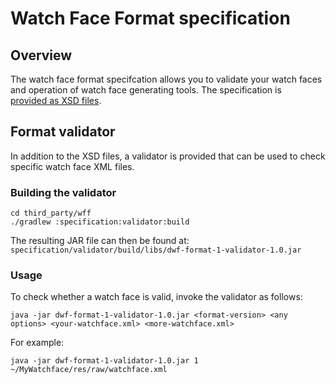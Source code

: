 # Watch Face Format specification

## Overview

The watch face format specifcation allows you to validate your watch faces and
operation of watch face generating tools. The specification is  
[provided as XSD files][xsd-files].

## Format validator

In addition to the XSD files, a validator is provided that can be used to check
specific watch face XML files.

### Building the validator

```shell
cd third_party/wff
./gradlew :specification:validator:build
```

The resulting JAR file can then be found at: `specification/validator/build/libs/dwf-format-1-validator-1.0.jar`

### Usage

To check whether a watch face is valid, invoke the validator as follows:

```shell
java -jar dwf-format-1-validator-1.0.jar <format-version> <any options> <your-watchface.xml> <more-watchface.xml>
```

For example:

```shell
java -jar dwf-format-1-validator-1.0.jar 1 ~/MyWatchface/res/raw/watchface.xml
```

[xsd-files]: specification/documents/1